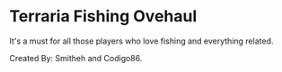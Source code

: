 # Terraria Fishing Ovehaul
 It's a must for all those players who love fishing and everything related. 
 
 Created By: Smitheh and Codigo86.